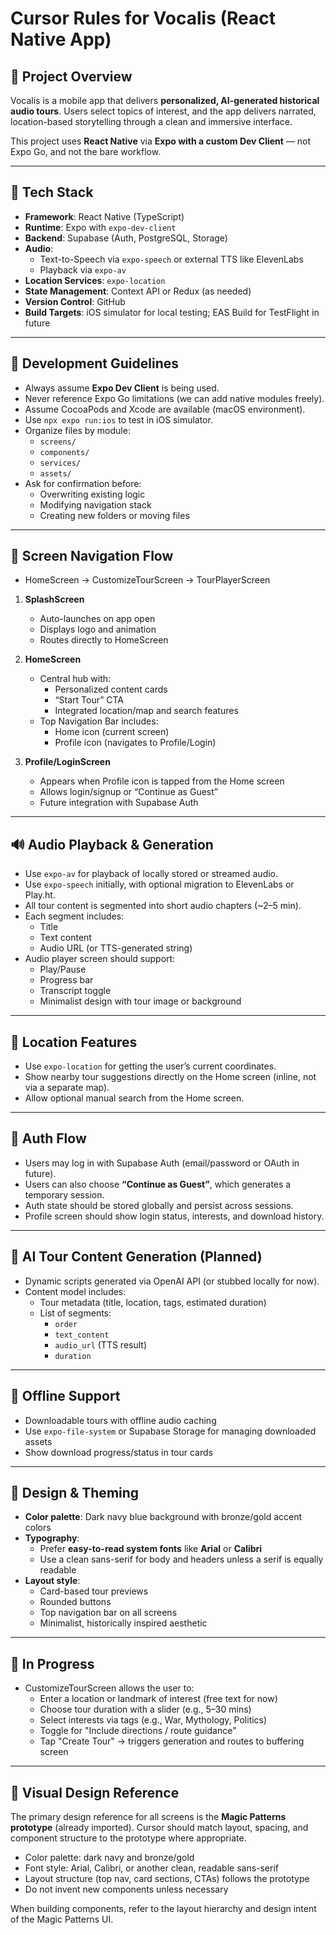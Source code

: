 # Cursor Rules for Vocalis (React Native App)

## 📱 Project Overview

Vocalis is a mobile app that delivers **personalized, AI-generated historical audio tours**. Users select topics of interest, and the app delivers narrated, location-based storytelling through a clean and immersive interface.

This project uses **React Native** via **Expo with a custom Dev Client** — not Expo Go, and not the bare workflow.

---

## 🧱 Tech Stack

- **Framework**: React Native (TypeScript)
- **Runtime**: Expo with `expo-dev-client`
- **Backend**: Supabase (Auth, PostgreSQL, Storage)
- **Audio**:
  - Text-to-Speech via `expo-speech` or external TTS like ElevenLabs
  - Playback via `expo-av`
- **Location Services**: `expo-location`
- **State Management**: Context API or Redux (as needed)
- **Version Control**: GitHub
- **Build Targets**: iOS simulator for local testing; EAS Build for TestFlight in future

---

## 🔧 Development Guidelines

- Always assume **Expo Dev Client** is being used.
- Never reference Expo Go limitations (we can add native modules freely).
- Assume CocoaPods and Xcode are available (macOS environment).
- Use `npx expo run:ios` to test in iOS simulator.
- Organize files by module: 
  - `screens/`
  - `components/`
  - `services/`
  - `assets/`
- Ask for confirmation before:
  - Overwriting existing logic
  - Modifying navigation stack
  - Creating new folders or moving files

---

## 🧭 Screen Navigation Flow

- HomeScreen → CustomizeTourScreen → TourPlayerScreen

1. **SplashScreen**
   - Auto-launches on app open
   - Displays logo and animation
   - Routes directly to HomeScreen

2. **HomeScreen**
   - Central hub with:
     - Personalized content cards
     - “Start Tour” CTA
     - Integrated location/map and search features
   - Top Navigation Bar includes:
     - Home icon (current screen)
     - Profile icon (navigates to Profile/Login)

3. **Profile/LoginScreen**
   - Appears when Profile icon is tapped from the Home screen
   - Allows login/signup or “Continue as Guest”
   - Future integration with Supabase Auth

---

## 🔊 Audio Playback & Generation

- Use `expo-av` for playback of locally stored or streamed audio.
- Use `expo-speech` initially, with optional migration to ElevenLabs or Play.ht.
- All tour content is segmented into short audio chapters (~2–5 min).
- Each segment includes:
  - Title
  - Text content
  - Audio URL (or TTS-generated string)
- Audio player screen should support:
  - Play/Pause
  - Progress bar
  - Transcript toggle
  - Minimalist design with tour image or background

---

## 📍 Location Features

- Use `expo-location` for getting the user’s current coordinates.
- Show nearby tour suggestions directly on the Home screen (inline, not via a separate map).
- Allow optional manual search from the Home screen.

---

## 🔐 Auth Flow

- Users may log in with Supabase Auth (email/password or OAuth in future).
- Users can also choose **“Continue as Guest”**, which generates a temporary session.
- Auth state should be stored globally and persist across sessions.
- Profile screen should show login status, interests, and download history.

---

## 🧠 AI Tour Content Generation (Planned)

- Dynamic scripts generated via OpenAI API (or stubbed locally for now).
- Content model includes:
  - Tour metadata (title, location, tags, estimated duration)
  - List of segments:
    - `order`
    - `text_content`
    - `audio_url` (TTS result)
    - `duration`

---

## 💾 Offline Support

- Downloadable tours with offline audio caching
- Use `expo-file-system` or Supabase Storage for managing downloaded assets
- Show download progress/status in tour cards

---

## 🎨 Design & Theming

- **Color palette**: Dark navy blue background with bronze/gold accent colors
- **Typography**:
  - Prefer **easy-to-read system fonts** like **Arial** or **Calibri**
  - Use a clean sans-serif for body and headers unless a serif is equally readable
- **Layout style**:
  - Card-based tour previews
  - Rounded buttons
  - Top navigation bar on all screens
  - Minimalist, historically inspired aesthetic

---

## 🧪 In Progress

- CustomizeTourScreen allows the user to:
  - Enter a location or landmark of interest (free text for now)
  - Choose tour duration with a slider (e.g., 5–30 mins)
  - Select interests via tags (e.g., War, Mythology, Politics)
  - Toggle for "Include directions / route guidance"
  - Tap "Create Tour" → triggers generation and routes to buffering screen

---

## 🧩 Visual Design Reference

The primary design reference for all screens is the **Magic Patterns prototype** (already imported). Cursor should match layout, spacing, and component structure to the prototype where appropriate.

- Color palette: dark navy and bronze/gold
- Font style: Arial, Calibri, or another clean, readable sans-serif
- Layout structure (top nav, card sections, CTAs) follows the prototype
- Do not invent new components unless necessary

When building components, refer to the layout hierarchy and design intent of the Magic Patterns UI.
